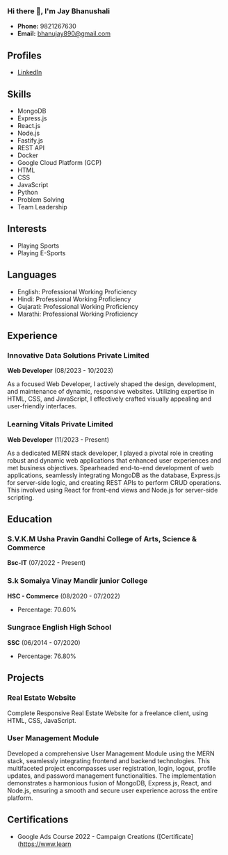 ### Hi there 👋, I'm Jay Bhanushali

- **Phone:** 9821267630
- **Email:** bhanujay890@gmail.com

## Profiles
- [LinkedIn](linkedin.com/in/jaybhanushali)

## Skills
- MongoDB
- Express.js
- React.js
- Node.js
- Fastify.js
- REST API
- Docker
- Google Cloud Platform (GCP)
- HTML
- CSS
- JavaScript
- Python
- Problem Solving
- Team Leadership

## Interests
- Playing Sports
- Playing E-Sports

## Languages
- English: Professional Working Proficiency
- Hindi: Professional Working Proficiency
- Gujarati: Professional Working Proficiency
- Marathi: Professional Working Proficiency

## Experience

### Innovative Data Solutions Private Limited
**Web Developer** (08/2023 - 10/2023)

As a focused Web Developer, I actively shaped the design, development, and maintenance of dynamic, responsive websites. Utilizing expertise in HTML, CSS, and JavaScript, I effectively crafted visually appealing and user-friendly interfaces.

### Learning Vitals Private Limited
**Web Developer** (11/2023 - Present)

As a dedicated MERN stack developer, I played a pivotal role in creating robust and dynamic web applications that enhanced user experiences and met business objectives. Spearheaded end-to-end development of web applications, seamlessly integrating MongoDB as the database, Express.js for server-side logic, and creating REST APIs to perform CRUD operations. This involved using React for front-end views and Node.js for server-side scripting.

## Education

### S.V.K.M Usha Pravin Gandhi College of Arts, Science & Commerce
**Bsc-IT** (07/2022 - Present)

### S.k Somaiya Vinay Mandir junior College
**HSC - Commerce** (08/2020 - 07/2022)
- Percentage: 70.60%

### Sungrace English High School
**SSC** (06/2014 - 07/2020)
- Percentage: 76.80%

## Projects

### Real Estate Website
Complete Responsive Real Estate Website for a freelance client, using HTML, CSS, JavaScript.

### User Management Module
Developed a comprehensive User Management Module using the MERN stack, seamlessly integrating frontend and backend technologies. This multifaceted project encompasses user registration, login, logout, profile updates, and password management functionalities. The implementation demonstrates a harmonious fusion of MongoDB, Express.js, React, and Node.js, ensuring a smooth and secure user experience across the entire platform.

## Certifications

- Google Ads Course 2022 - Campaign Creations ([Certificate](https://www.learn

<!--
**Jaybhanu12/Jaybhanu12** is a ✨ _special_ ✨ repository because its `README.md` (this file) appears on your GitHub profile.

Here are some ideas to get you started:

- 🔭 I’m currently working on ...
- 🌱 I’m currently learning ...
- 👯 I’m looking to collaborate on ...
- 🤔 I’m looking for help with ...
- 💬 Ask me about ...
- 📫 How to reach me: ...
- 😄 Pronouns: ...
- ⚡ Fun fact: ...
-->
